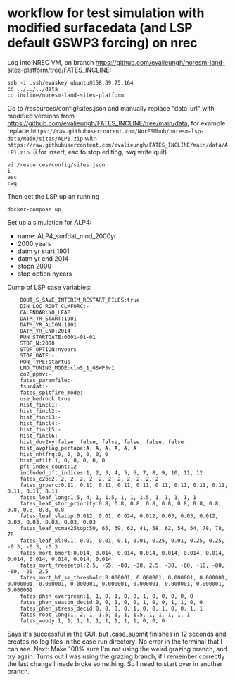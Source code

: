 # workflow for test simulation with modified surfacedata (and LSP default GSWP3 forcing) on nrec

Log into NREC VM, on branch https://github.com/evalieungh/noresm-land-sites-platform/tree/FATES_INCLINE:

```
ssh -i .ssh/evaskey ubuntu@158.39.75.164
cd ../../../data
cd incline/noresm-land-sites-platform
```

Go to /resources/config/sites.json and manually replace "data_url" with modified versions from https://github.com/evalieungh/FATES_INCLINE/tree/main/data, for example replace `https://raw.githubusercontent.com/NorESMhub/noresm-lsp-data/main/sites/ALP1.zip` with `https://raw.githubusercontent.com/evalieungh/FATES_INCLINE/main/data/ALP1.zip`. (i for insert, esc to stop editing, :wq write quit)

```
vi /resources/config/sites.json
i
esc
:wq
```

Then get the LSP up an running

```
docker-compose up
```

Set up a simulation for ALP4: 

- name: ALP4_surfdat_mod_2000yr
- 2000 years
- datm yr start 1901
- datm yr end 2014
- stopn 2000
- stop option nyears


Dump of LSP case variables:

```
    DOUT_S_SAVE_INTERIM_RESTART_FILES:true
    DIN_LOC_ROOT_CLMFORC:-
    CALENDAR:NO_LEAP
    DATM_YR_START:1901
    DATM_YR_ALIGN:1901
    DATM_YR_END:2014
    RUN_STARTDATE:0001-01-01
    STOP_N:2000
    STOP_OPTION:nyears
    STOP_DATE:-
    RUN_TYPE:startup
    LND_TUNING_MODE:clm5_1_GSWP3v1
    co2_ppmv:-
    fates_paramfile:-
    fsurdat:-
    fates_spitfire_mode:-
    use_bedrock:true
    hist_fincl1:-
    hist_fincl2:-
    hist_fincl3:-
    hist_fincl4:-
    hist_fincl5:-
    hist_fincl6:-
    hist_dov2xy:false, false, false, false, false, false
    hist_avgflag_pertape:A, A, A, A, A, A
    hist_nhtfrq:0, 0, 0, 0, 0, 0
    hist_mfilt:1, 0, 0, 0, 0, 0
    pft_index_count:12
    included_pft_indices:1, 2, 3, 4, 5, 6, 7, 8, 9, 10, 11, 12
    fates_c2b:2, 2, 2, 2, 2, 2, 2, 2, 2, 2, 2, 2
    fates_grperc:0.11, 0.11, 0.11, 0.11, 0.11, 0.11, 0.11, 0.11, 0.11, 0.11, 0.11, 0.11
    fates_leaf_long:1.5, 4, 1, 1.5, 1, 1, 1.5, 1, 1, 1, 1, 1
    fates_leaf_stor_priority:0.8, 0.8, 0.8, 0.8, 0.8, 0.8, 0.8, 0.8, 0.8, 0.8, 0.8, 0.8
    fates_leaf_slatop:0.012, 0.01, 0.024, 0.012, 0.03, 0.03, 0.012, 0.03, 0.03, 0.03, 0.03, 0.03
    fates_leaf_vcmax25top:50, 65, 39, 62, 41, 58, 62, 54, 54, 78, 78, 78
    fates_leaf_xl:0.1, 0.01, 0.01, 0.1, 0.01, 0.25, 0.01, 0.25, 0.25, -0.3, -0.3, -0.3
    fates_mort_bmort:0.014, 0.014, 0.014, 0.014, 0.014, 0.014, 0.014, 0.014, 0.014, 0.014, 0.014, 0.014
    fates_mort_freezetol:2.5, -55, -80, -30, 2.5, -30, -60, -10, -80, -80, -20, 2.5
    fates_mort_hf_sm_threshold:0.000001, 0.000001, 0.000001, 0.000001, 0.000001, 0.000001, 0.000001, 0.000001, 0.000001, 0.000001, 0.000001, 0.000001
    fates_phen_evergreen:1, 1, 0, 1, 0, 0, 1, 0, 0, 0, 0, 0
    fates_phen_season_decid:0, 0, 1, 0, 0, 1, 0, 0, 1, 1, 0, 0
    fates_phen_stress_decid:0, 0, 0, 0, 1, 0, 0, 1, 0, 0, 1, 1
    fates_root_long:1, 2, 1, 1.5, 1, 1, 1.5, 1, 1, 1, 1, 1
    fates_woody:1, 1, 1, 1, 1, 1, 1, 1, 1, 0, 0, 0
```

Says it's successful in the GUI, but .case_submit finishes in 12 seconds and creates no log files in the case run directory! No error in the terminal that I can see. Next: Make 100% sure I'm not using the weird grazing branch, and try again. Turns out I was using the grazing branch, if I remember correctly the last change I made broke something. So I need to start over in another branch. 
